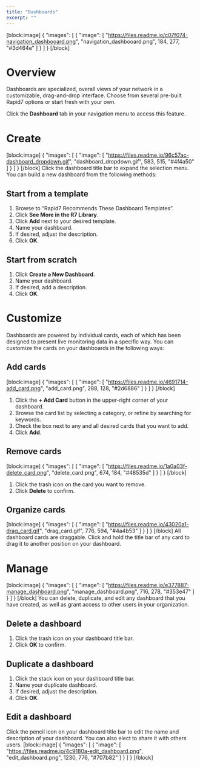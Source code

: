 ```yaml
---
title: "Dashboards"
excerpt: ""
---
```

[block:image]
{
  "images": [
    {
      "image": [
        "https://files.readme.io/c07f074-navigation_dashbooard.png",
        "navigation_dashbooard.png",
        184,
        277,
        "#3d464e"
      ]
    }
  ]
}
[/block]
# Overview

Dashboards are specialized, overall views of your network in a customizable, drag-and-drop interface.  Choose from several pre-built Rapid7 options or start fresh with your own.

Click the **Dashboard** tab in your navigation menu to access this feature.

# Create
[block:image]
{
  "images": [
    {
      "image": [
        "https://files.readme.io/96c57ac-dashboard_dropdown.gif",
        "dashboard_dropdown.gif",
        583,
        515,
        "#4f4a50"
      ]
    }
  ]
}
[/block]
Click the dashboard title bar to expand the selection menu.  You can build a new dashboard from the following methods:

## Start from a template

1. Browse to “Rapid7 Recommends These Dashboard Templates”.
2. Click **See More in the R7 Library**.
3. Click **Add** next to your desired template.
4. Name your dashboard.
5. If desired, adjust the description.
6. Click **OK**.

## Start from scratch

1. Click **Create a New Dashboard**.
2. Name your dashboard.
3. If desired, add a description.
4. Click **OK**.

# Customize

Dashboards are powered by individual cards, each of which has been designed to present live monitoring data in a specific way.  You can customize the cards on your dashboards in the following ways:

## Add cards
[block:image]
{
  "images": [
    {
      "image": [
        "https://files.readme.io/4691714-add_card.png",
        "add_card.png",
        288,
        128,
        "#2d6886"
      ]
    }
  ]
}
[/block]
1. Click the **+ Add Card** button in the upper-right corner of your dashboard.
2. Browse the card list by selecting a category, or refine by searching for keywords.
3. Check the box next to any and all desired cards that you want to add.
4. Click **Add**.

## Remove cards
[block:image]
{
  "images": [
    {
      "image": [
        "https://files.readme.io/1a0a03f-delete_card.png",
        "delete_card.png",
        674,
        184,
        "#48535d"
      ]
    }
  ]
}
[/block]
1. Click the trash icon on the card you want to remove.
2. Click **Delete** to confirm.

## Organize cards
[block:image]
{
  "images": [
    {
      "image": [
        "https://files.readme.io/43020a1-drag_card.gif",
        "drag_card.gif",
        776,
        594,
        "#4a4b53"
      ]
    }
  ]
}
[/block]
All dashboard cards are draggable.  Click and hold the title bar of any card to drag it to another position on your dashboard.

# Manage
[block:image]
{
  "images": [
    {
      "image": [
        "https://files.readme.io/e377887-manage_dashboard.png",
        "manage_dashboard.png",
        716,
        278,
        "#353e47"
      ]
    }
  ]
}
[/block]
You can delete, duplicate, and edit any dashboard that you have created, as well as grant access to other users in your organization.

## Delete a dashboard

1. Click the trash icon on your dashboard title bar.
2. Click **OK** to confirm.

## Duplicate a dashboard

1. Click the stack icon on your dashboard title bar.
2. Name your duplicate dashboard.
3. If desired, adjust the description.
4. Click **OK**.

## Edit a dashboard

Click the pencil icon on your dashboard title bar to edit the name and description of your dashboard. You can also elect to share it with others users.
[block:image]
{
  "images": [
    {
      "image": [
        "https://files.readme.io/4c9180a-edit_dashboard.png",
        "edit_dashboard.png",
        1230,
        776,
        "#707b82"
      ]
    }
  ]
}
[/block]